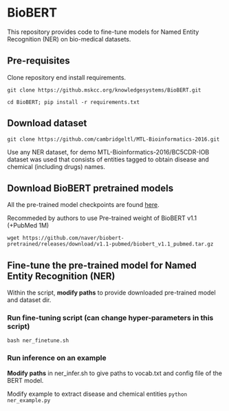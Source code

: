 # BioBERT
This repository provides code to fine-tune models for Named Entity Recognition (NER) on bio-medical datasets.

## Pre-requisites
Clone repository end install requirements.

`git clone https://github.mskcc.org/knowledgesystems/BioBERT.git`

`cd BioBERT; pip install -r requirements.txt`

## Download dataset 
`git clone https://github.com/cambridgeltl/MTL-Bioinformatics-2016.git`

Use any NER dataset, for demo MTL-Bioinformatics-2016/BC5CDR-IOB dataset was used that consists of entities tagged to obtain disease and chemical (including drugs) names.

## Download BioBERT pretrained models 
All the pre-trained model checkpoints are found [here](https://github.com/naver/biobert-pretrained/releases).

Recommeded by authors to use Pre-trained weight of BioBERT v1.1 (+PubMed 1M)

`wget https://github.com/naver/biobert-pretrained/releases/download/v1.1-pubmed/biobert_v1.1_pubmed.tar.gz`

## Fine-tune the pre-trained model for Named Entity Recognition (NER)
Within the script, **modify paths** to provide downloaded pre-trained model and dataset dir.

### Run fine-tuning script (can change hyper-parameters in this script)
`bash ner_finetune.sh`

### Run inference on an example
**Modify paths** in ner_infer.sh to give paths to vocab.txt and config file of the BERT model.

Modify example to extract disease and chemical entities
`python ner_example.py`

